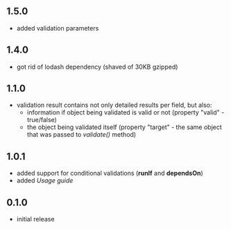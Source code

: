 ## 1.5.0
  - added validation parameters

## 1.4.0
  - got rid of lodash dependency (shaved of 30KB gzipped)

## 1.1.0
- validation result contains not only detailed results per field, but also:
  - information if object being validated is valid or not (property "valid" - true/false)
  - the object being validated itself (property "target" - the same object that was passed to _validate()_ method)

## 1.0.1
- added support for conditional validations (__runIf__ and __dependsOn__)
- added _Usage guide_


## 0.1.0
 - initial release
